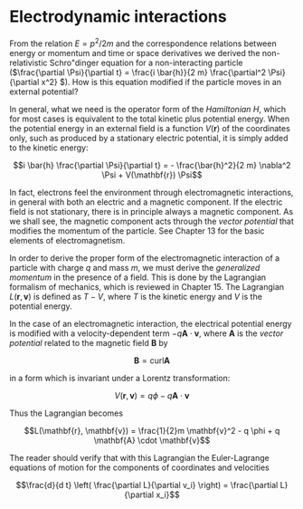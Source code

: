 # Electrodynamic interactions

From the relation $E = p^2/2m$ and the correspondence relations between energy or momentum and time or space derivatives we derived the non-relativistic Schro\"dinger equation for a non-interacting particle ($\frac{\partial \Psi}{\partial t} = \frac{i \bar{h}}{2 m} \frac{\partial^2 \Psi}{\partial x^2} $).
How is this equation modified if the particle moves in an external potential?

In general, what we need is the operator form of the _Hamiltonian_ $H$, which for most cases is equivalent to the total kinetic plus potential energy.
When the potential energy in an external field is a function $V(\mathbf{r})$ of the coordinates only, such as produced by a stationary electric potential, it is simply added to the kinetic energy:

$$i \bar{h} \frac{\partial \Psi}{\partial t} = - \frac{\bar{h}^2}{2 m} \nabla^2 \Psi + V(\mathbf{r}) \Psi$$

In fact, electrons feel the environment through electromagnetic interactions, in general with both an electric and a magnetic component.
If the electric field is not stationary, there is in principle always a magnetic component.
As we shall see, the magnetic component acts through the _vector potential_ that modifies the momentum of the particle.
See Chapter 13 for the basic elements of electromagnetism.

In order to derive the proper form of the electromagnetic interaction of a particle with charge $q$ and mass $m$, we must derive the _generalized momentum_ in the presence of a field.
This is done by the Lagrangian formalism of mechanics, which is reviewed in Chapter 15.
The Lagrangian $L(\mathbf{r}, \mathbf{v})$ is defined as $T - V$, where $T$ is the kinetic energy and $V$ is the potential energy.

In the case of an electromagnetic interaction, the electrical potential energy is modified with a velocity-dependent term $-q \mathbf{A} \cdot \mathbf{v}$, where $\mathbf{A}$ is the _vector potential_ related to the magnetic field $\mathbf{B}$ by

$$\mathbf{B} = \mathrm{curl} \mathbf{A}$$

in a form which is invariant under a Lorentz transformation:

$$V(\mathbf{r}, \mathbf{v}) = q \phi - q \mathbf{A} \cdot \mathbf{v}$$

Thus the Lagrangian becomes

$$L(\mathbf{r}, \mathbf{v}) = \frac{1}{2}m \mathbf{v}^2 - q \phi + q \mathbf{A} \cdot \mathbf{v}$$

The reader should verify that with this Lagrangian the Euler-Lagrange equations of motion for the components of coordinates and velocities

$$\frac{d}{d t} \left( \frac{\partial L}{\partial v_i} \right) = \frac{\partial L}{\partial x_i}$$
